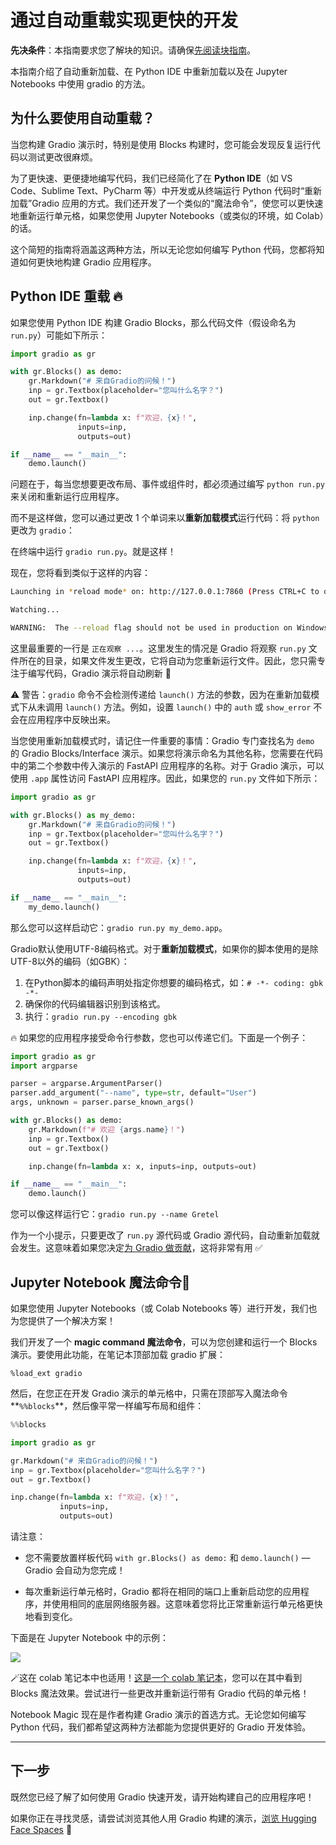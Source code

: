 # 通过自动重载实现更快的开发

**先决条件**：本指南要求您了解块的知识。请确保[先阅读块指南](https://gradio.app/blocks-and-event-listeners)。

本指南介绍了自动重新加载、在 Python IDE 中重新加载以及在 Jupyter Notebooks 中使用 gradio 的方法。

## 为什么要使用自动重载？

当您构建 Gradio 演示时，特别是使用 Blocks 构建时，您可能会发现反复运行代码以测试更改很麻烦。

为了更快速、更便捷地编写代码，我们已经简化了在 **Python IDE**（如 VS Code、Sublime Text、PyCharm 等）中开发或从终端运行 Python 代码时“重新加载”Gradio 应用的方式。我们还开发了一个类似的“魔法命令”，使您可以更快速地重新运行单元格，如果您使用 Jupyter Notebooks（或类似的环境，如 Colab）的话。

这个简短的指南将涵盖这两种方法，所以无论您如何编写 Python 代码，您都将知道如何更快地构建 Gradio 应用程序。

## Python IDE 重载 🔥

如果您使用 Python IDE 构建 Gradio Blocks，那么代码文件（假设命名为 `run.py`）可能如下所示：

```python
import gradio as gr

with gr.Blocks() as demo:
    gr.Markdown("# 来自Gradio的问候！")
    inp = gr.Textbox(placeholder="您叫什么名字？")
    out = gr.Textbox()

    inp.change(fn=lambda x: f"欢迎，{x}！",
               inputs=inp,
               outputs=out)

if __name__ == "__main__":
    demo.launch()
```

问题在于，每当您想要更改布局、事件或组件时，都必须通过编写 `python run.py` 来关闭和重新运行应用程序。

而不是这样做，您可以通过更改 1 个单词来以**重新加载模式**运行代码：将 `python` 更改为 `gradio`：

在终端中运行 `gradio run.py`。就是这样！

现在，您将看到类似于这样的内容：

```bash
Launching in *reload mode* on: http://127.0.0.1:7860 (Press CTRL+C to quit)

Watching...

WARNING:  The --reload flag should not be used in production on Windows.
```

这里最重要的一行是 `正在观察 ...`。这里发生的情况是 Gradio 将观察 `run.py` 文件所在的目录，如果文件发生更改，它将自动为您重新运行文件。因此，您只需专注于编写代码，Gradio 演示将自动刷新 🥳

⚠️ 警告：`gradio` 命令不会检测传递给 `launch()` 方法的参数，因为在重新加载模式下从未调用 `launch()` 方法。例如，设置 `launch()` 中的 `auth` 或 `show_error` 不会在应用程序中反映出来。

当您使用重新加载模式时，请记住一件重要的事情：Gradio 专门查找名为 `demo` 的 Gradio Blocks/Interface 演示。如果您将演示命名为其他名称，您需要在代码中的第二个参数中传入演示的 FastAPI 应用程序的名称。对于 Gradio 演示，可以使用 `.app` 属性访问 FastAPI 应用程序。因此，如果您的 `run.py` 文件如下所示：

```python
import gradio as gr

with gr.Blocks() as my_demo:
    gr.Markdown("# 来自Gradio的问候！")
    inp = gr.Textbox(placeholder="您叫什么名字？")
    out = gr.Textbox()

    inp.change(fn=lambda x: f"欢迎，{x}！",
               inputs=inp,
               outputs=out)

if __name__ == "__main__":
    my_demo.launch()
```

那么您可以这样启动它：`gradio run.py my_demo.app`。

Gradio默认使用UTF-8编码格式。对于**重新加载模式**，如果你的脚本使用的是除UTF-8以外的编码（如GBK）：

1. 在Python脚本的编码声明处指定你想要的编码格式，如：`# -*- coding: gbk -*-`
2. 确保你的代码编辑器识别到该格式。
3. 执行：`gradio run.py --encoding gbk`

🔥 如果您的应用程序接受命令行参数，您也可以传递它们。下面是一个例子：

```python
import gradio as gr
import argparse

parser = argparse.ArgumentParser()
parser.add_argument("--name", type=str, default="User")
args, unknown = parser.parse_known_args()

with gr.Blocks() as demo:
    gr.Markdown(f"# 欢迎 {args.name}！")
    inp = gr.Textbox()
    out = gr.Textbox()

    inp.change(fn=lambda x: x, inputs=inp, outputs=out)

if __name__ == "__main__":
    demo.launch()
```

您可以像这样运行它：`gradio run.py --name Gretel`

作为一个小提示，只要更改了 `run.py` 源代码或 Gradio 源代码，自动重新加载就会发生。这意味着如果您决定[为 Gradio 做贡献](https://github.com/gradio-app/gradio/blob/main/CONTRIBUTING.md)，这将非常有用 ✅

## Jupyter Notebook 魔法命令🔮

如果您使用 Jupyter Notebooks（或 Colab Notebooks 等）进行开发，我们也为您提供了一个解决方案！

我们开发了一个 **magic command 魔法命令**，可以为您创建和运行一个 Blocks 演示。要使用此功能，在笔记本顶部加载 gradio 扩展：

`%load_ext gradio`

然后，在您正在开发 Gradio 演示的单元格中，只需在顶部写入魔法命令**`%%blocks`**，然后像平常一样编写布局和组件：

```py
%%blocks

import gradio as gr

gr.Markdown("# 来自Gradio的问候！")
inp = gr.Textbox(placeholder="您叫什么名字？")
out = gr.Textbox()

inp.change(fn=lambda x: f"欢迎，{x}！",
           inputs=inp,
           outputs=out)
```

请注意：

- 您不需要放置样板代码 `with gr.Blocks() as demo:` 和 `demo.launch()` — Gradio 会自动为您完成！

- 每次重新运行单元格时，Gradio 都将在相同的端口上重新启动您的应用程序，并使用相同的底层网络服务器。这意味着您将比正常重新运行单元格更快地看到变化。

下面是在 Jupyter Notebook 中的示例：

![](https://i.ibb.co/nrszFws/Blocks.gif)

🪄这在 colab 笔记本中也适用！[这是一个 colab 笔记本](https://colab.research.google.com/drive/1jUlX1w7JqckRHVE-nbDyMPyZ7fYD8488?authuser=1#scrollTo=zxHYjbCTTz_5)，您可以在其中看到 Blocks 魔法效果。尝试进行一些更改并重新运行带有 Gradio 代码的单元格！

Notebook Magic 现在是作者构建 Gradio 演示的首选方式。无论您如何编写 Python 代码，我们都希望这两种方法都能为您提供更好的 Gradio 开发体验。

---

## 下一步

既然您已经了解了如何使用 Gradio 快速开发，请开始构建自己的应用程序吧！

如果你正在寻找灵感，请尝试浏览其他人用 Gradio 构建的演示，[浏览 Hugging Face Spaces](http://hf.space/) 🤗
